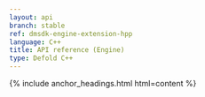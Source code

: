 ```yaml
---
layout: api
branch: stable
ref: dmsdk-engine-extension-hpp
language: C++
title: API reference (Engine)
type: Defold C++
---
```

{% include anchor_headings.html html=content %}